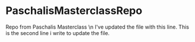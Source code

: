 # PaschalisMasterclassRepo
Repo from Paschalis Masterclass \n 
I've updated the file with this line.
This is the second line i write to update the file.
